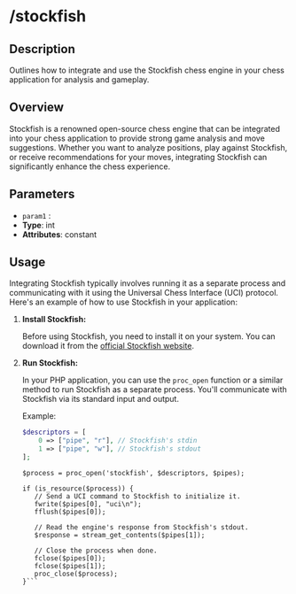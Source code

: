 # /stockfish

## Description

Outlines how to integrate and use the Stockfish chess engine in your chess application for analysis and gameplay.

## Overview

Stockfish is a renowned open-source chess engine that can be integrated into your chess application to provide strong game analysis and move suggestions. Whether you want to analyze positions, play against Stockfish, or receive recommendations for your moves, integrating Stockfish can significantly enhance the chess experience.

## Parameters
- `param1` :
- **Type**: int
- **Attributes**: constant


## Usage

Integrating Stockfish typically involves running it as a separate process and communicating with it using the Universal Chess Interface (UCI) protocol. Here's an example of how to use Stockfish in your application:

1. **Install Stockfish:**

   Before using Stockfish, you need to install it on your system. You can download it from the [official Stockfish website](https://stockfishchess.org/download/).

2. **Run Stockfish:**

   In your PHP application, you can use the `proc_open` function or a similar method to run Stockfish as a separate process. You'll communicate with Stockfish via its standard input and output.

   Example:

   ```php
   $descriptors = [
       0 => ["pipe", "r"], // Stockfish's stdin
       1 => ["pipe", "w"], // Stockfish's stdout
   ];
   ```
    ```
   $process = proc_open('stockfish', $descriptors, $pipes);

   if (is_resource($process)) {
       // Send a UCI command to Stockfish to initialize it.
       fwrite($pipes[0], "uci\n");
       fflush($pipes[0]);

       // Read the engine's response from Stockfish's stdout.
       $response = stream_get_contents($pipes[1]);

       // Close the process when done.
       fclose($pipes[0]);
       fclose($pipes[1]);
       proc_close($process);
   }```
